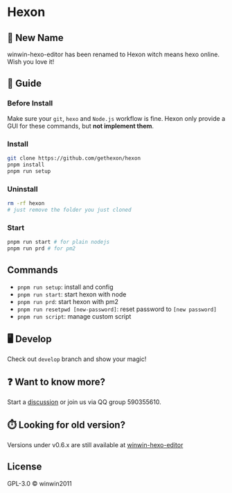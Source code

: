 # Hexon

## 🎉 New Name

winwin-hexo-editor has been renamed to Hexon witch means hexo online. Wish you love it!

## 📘 Guide

### Before Install

Make sure your `git`, `hexo` and `Node.js` workflow is fine. Hexon only provide a GUI for these commands, but **not implement them**.

### Install

```bash
git clone https://github.com/gethexon/hexon
pnpm install
pnpm run setup
```

### Uninstall

```bash
rm -rf hexon
# just remove the folder you just cloned
```

### Start

```bash
pnpm run start # for plain nodejs
pnpm run prd # for pm2
```

## Commands

- `pnpm run setup`: install and config
- `pnpm run start`: start hexon with node
- `pnpm run prd`: start hexon with pm2
- `pnpm run resetpwd [new-password]`: reset password to `[new password]`
- `pnpm run script`: manage custom script

## 🖥️ Develop

Check out `develop` branch and show your magic!

## ❓ Want to know more?

Start a [discussion](https://github.com/gethexon/hexon/discussions) or join us via QQ group 590355610.

## ⏱️ Looking for old version?

Versions under v0.6.x are still available at [winwin-hexo-editor](https://github.com/YuJianghao/winwin-hexo-editor/)

## License

GPL-3.0 © winwin2011
